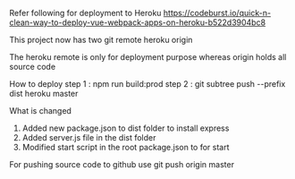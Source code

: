 Refer following for deployment to Heroku
https://codeburst.io/quick-n-clean-way-to-deploy-vue-webpack-apps-on-heroku-b522d3904bc8

This project now has two git remote 
heroku
origin

The heroku remote is only for deployment purpose whereas origin holds all source code

How to deploy 
step 1 : npm run build:prod
step 2 : git subtree push --prefix dist heroku master

What is changed
1. Added new package.json to dist folder to install express
2. Added server.js file in the dist folder
3. Modified start script in the root package.json to for start

For pushing source code to github use
git push origin master



